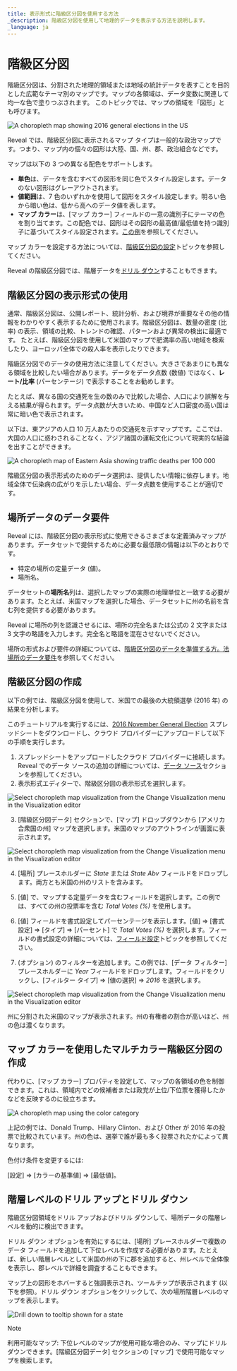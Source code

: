 ```yaml
---
title: 表示形式に階級区分図を使用する方法
_description: 階級区分図を使用して地理的データを表示する方法を説明します。
_language: ja
---
```


# 階級区分図

階級区分図は、分割された地理的領域または地域の統計データを表すことを目的とした広範なテーマ別のマップです。マップの各領域は、データ変数に関連して均一な色で塗りつぶされます。
このトピックでは、マップの領域を「図形」とも呼びます。

<img src="images/choropleth-map-intro-example.png" alt="A choropleth map showing 2016 general elections in the US" class="responsive-img"/>


Reveal では、階級区分図に表示されるマップ タイプは一般的な政治マップです。つまり、マップ内の個々の図形は大陸、国、州、郡、政治組合などです。

マップは以下の 3 つの異なる配色をサポートします。

  * **単色**は、データを含むすべての図形を同じ色でスタイル設定します。データのない図形はグレーアウトされます。
  * **値範囲**は、7 色のいずれかを使用して図形をスタイル設定します。明るい色から暗い色は、低から高へのデータ値を表します。
  * **マップ カラー**は、[マップ カラー] フィールドの一意の識別子にテーマの色を割り当てます。この配色では、図形はその図形の最高値/最低値を持つ識別子に基づいてスタイル設定されます。[この例](#map-color)を参照してください。

マップ カラーを設定する方法については、[階級区分図の設定](settings-choropleth-map.html)トピックを参照してください。

Reveal の階級区分図では、階層データを[ドリル ダウン](#drill-down)することもできます。

## 階級区分図の表示形式の使用

通常、階級区分図は、公開レポート、統計分析、および境界が重要なその他の情報をわかりやすく表示するために使用されます。階級区分図は、数量の密度 (比率) の表示、領域の比較、トレンドの確認、パターンおよび異常の検出に最適です。
たとえば、階級区分図を使用して米国のマップで肥満率の高い地域を検索したり、ヨーロッパ全体での殺人率を表示したりできます。

階級区分図でのデータの使用方法に注意してください。大きさであまりにも異なる領域を比較したい場合があります。データをデータ点数 (数値) ではなく、**レート/比率** (パーセンテージ) で表示することをお勧めします。

たとえば、異なる国の交通死を生の数のみで比較した場合、人口により誤解を与える結果が得られます。データ点数が大きいため、中国など人口密度の高い国は常に暗い色で表示されます。

以下は、東アジアの人口 10 万人あたりの交通死を示すマップです。ここでは、大国の人口に惑わされることなく、アジア諸国の運転文化について現実的な結論を出すことができます。

<img src="images/road-traffic-deaths-eastern-asia-example.png" alt="A choropleth map of Eastern Asia showing traffic deaths per 100 000" class="responsive-img"/>


階級区分図の表示形式のためのデータ選択は、提供したい情報に依存します。地域全体で伝染病の広がりを示したい場合、データ点数を使用することが適切です。

<a name='location-data'></a>
## 場所データのデータ要件

Reveal には、階級区分図の表示形式に使用できるさまざまな定義済みマップがあります。データセットで提供するために必要な最低限の情報は以下のとおりです。

  - 特定の場所の定量データ (値)。
  - 場所名。

データセットの**場所名**列は、選択したマップの実際の地理単位と一致する必要があります。たとえば、米国マップを選択した場合、データセットに州の名前を含む列を提供する必要があります。

Reveal に場所の列を認識させるには、場所の完全名または公式の 2 文字または 3 文字の略語を入力します。完全名と略語を混在させないでください。

場所の形式および要件の詳細については、[階級区分図のデータを準備する方。法場所のデータ要件](location-data-requirements.html)を参照してください。

## 階級区分図の作成

以下の例では、階級区分図を使用して、米国での最後の大統領選挙 (2016 年) の結果を分析します。

このチュートリアルを実行するには、[2016 November General Election](https://download.infragistics.com/reveal/help/samples/2016_November_General_Election.xlsx) スプレッドシートをダウンロードし、クラウド プロバイダーにアップロードして以下の手順を実行します。

1. スプレッドシートをアップロードしたクラウド プロバイダーに接続します。Reveal でのデータ ソースの追加の詳細については、[データ ソース](~/jp/datasources/overview.md)セクションを参照してください。
2. 表示形式エディターで、階級区分図の表示形式を選択します。

  <img src="images/select-visualization-choropleth-map.png" alt="Select choropleth map visualization from the Change Visualization menu in the Visualization editor" class="responsive-img"/>

3. [階級区分図データ] セクションで、[マップ] ドロップダウンから [アメリカ合衆国の州] マップを選択します。米国のマップのアウトラインが画面に表示されます。

  <img src="images/select-us-map.png" alt="Select choropleth map visualization from the Change Visualization menu in the Visualization editor" class="responsive-img"/>

4. [場所] プレースホルダーに *State* または *State Abv* フィールドをドロップします。両方とも米国の州のリストを含みます。

5. [値] で、マップする定量データを含むフィールドを選択します。この例では、すべての州の投票率を含む _Total Votes (%)_ を使用します。

6. [値] フィールドを書式設定してパーセンテージを表示します。[値] ⇒ [書式設定] ⇒ [タイプ] ⇒ [パーセント] で _Total Votes (%)_ を選択します。フィールドの書式設定の詳細については、[フィールド設定](~/jp/data-visualizations/fields/field-settings.md)トピックを参照してください。

7. (オプション) のフィルターを追加します。この例では、[データ フィルター] プレースホルダーに *Year* フィールドをドロップします。フィールドをクリックし、[フィルター タイプ] ⇒ [値の選択] ⇒ *2016* を選択します。

  <img src="images/presidential-election-2016-map.png" alt="Select choropleth map visualization from the Change Visualization menu in the Visualization editor" class="responsive-img"/>

州に分割された米国のマップが表示されます。州の有権者の割合が高いほど、州の色は濃くなります。

<a name='map-color'></a>
## マップ カラーを使用したマルチカラー階級区分図の作成

代わりに、[マップ カラー] プロパティを設定して、マップの各領域の色を制御できます。これは、領域内でどの候補者または政党が上位/下位票を獲得したかなどを反映するのに役立ちます。

<img src="images/using-color-choropleth-map.png" alt="A choropleth map using the color category" class="responsive-img"/>

上記の例では、Donald Trump、Hillary Clinton、および Other が 2016 年の投票で比較されています。州の色は、選挙で誰が最も多く投票されたかによって異なります。

色付け条件を変更するには:

[設定] ⇒ [カラーの基準値] ⇒ [最低値]。

<a name='drill-down'></a>
## 階層レベルのドリル アップとドリル ダウン

階級区分図領域をドリル アップおよびドリル ダウンして、場所データの階層レベルを動的に検出できます。

ドリル ダウン オプションを有効にするには、[場所] プレースホルダーで複数のデータ フィールドを追加して下位レベルを作成する必要があります。たとえば、新しい階層レベルとして米国の州の下に郡を追加すると、州レベルで全体像を表示し、郡レベルで詳細を調査することもできます。

マップ上の図形をホバーすると強調表示され、ツールチップが表示されます (以下を参照)。ドリル ダウン オプションをクリックして、次の場所階層レベルのマップを表示します。


<img src="images/drill-down-option.png" alt="Drill down to tooltip shown for a state" class="responsive-img"/>  
  

>[!NOTE]
>利用可能なマップ: 下位レベルのマップが使用可能な場合のみ、マップにドリル ダウンできます。[階級区分図データ] セクションの [マップ] で使用可能なマップを検索します。
